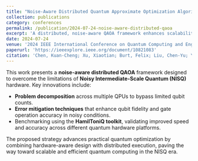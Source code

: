 ```yaml
---
title: "Noise-Aware Distributed Quantum Approximate Optimization Algorithm on Near-term Quantum Hardware"
collection: publications
category: conferences
permalink: /publication/2024-07-24-noise-aware-distributed-qaoa
excerpt: 'A distributed, noise-aware QAOA framework enhances scalability and reliability for optimization tasks on near-term quantum hardware.'
date: 2024-07-24
venue: '2024 IEEE International Conference on Quantum Computing and Engineering (QCE)'
paperurl: 'https://ieeexplore.ieee.org/document/10821083'
citation: 'Chen, Kuan-Cheng; Xu, Xiaotian; Burt, Felix; Liu, Chen-Yu; Yu, Shang; &amp; Leung, Kin K. (2024). &quot;Noise-Aware Distributed Quantum Approximate Optimization Algorithm on Near-term Quantum Hardware.&quot; <i>Proceedings of the 2024 IEEE International Conference on Quantum Computing and Engineering (QCE)</i>.'
---
```


This work presents a **noise-aware distributed QAOA** framework designed to overcome the limitations of **Noisy Intermediate-Scale Quantum (NISQ)** hardware. Key innovations include:

* **Problem decomposition** across multiple QPUs to bypass limited qubit counts.  
* **Error mitigation techniques** that enhance qubit fidelity and gate operation accuracy in noisy conditions.  
* Benchmarking using the **HamilToniQ toolkit**, validating improved speed and accuracy across different quantum hardware platforms.

The proposed strategy advances practical quantum optimization by combining hardware-aware design with distributed execution, paving the way toward scalable and efficient quantum computing in the NISQ era.
